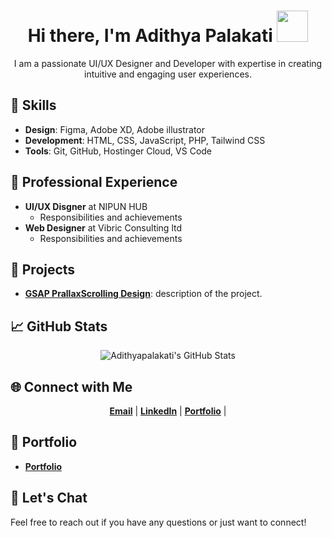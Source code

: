 <h1 align="center">Hi there, I'm Adithya Palakati <img src="https://adithya-podcast-10.000webhostapp.com/Animation%20-%201720078650184.gif" width="50" /> </h1>

<p align="center">
  I am a passionate UI/UX Designer and Developer with expertise in creating intuitive and engaging user experiences.
</p>

<h2>🚀 Skills</h2>
<ul>
  <li><strong>Design</strong>: Figma, Adobe XD, Adobe illustrator</li>
  <li><strong>Development</strong>: HTML, CSS, JavaScript, PHP, Tailwind CSS</li>
  <li><strong>Tools</strong>: Git, GitHub, Hostinger Cloud, VS Code</li>
</ul>

<h2>💼 Professional Experience</h2>
<ul>
  <li><strong>UI/UX Disgner</strong> at NIPUN HUB
    <ul>
      <li>Responsibilities and achievements</li>
    </ul>
  </li>
  <li><strong>Web Designer</strong> at Vibric Consulting ltd
    <ul>
      <li>Responsibilities and achievements</li>
    </ul>
  </li>
</ul>

<h2>🌟 Projects</h2>
<ul>
  <li><a href="https://github.com/Adithyapalakati/GSAP.git"><strong>GSAP PrallaxScrolling Design</strong></a>: description of the project.</li>
</ul>



<h2>📈 GitHub Stats</h2>
<p align="center">
  <img src="https://github-readme-stats.vercel.app/api?username=Adithyapalakati&show_icons=true&theme=radical" alt="Adithyapalakati's GitHub Stats" />
</p>


<h2>🌐 Connect with Me</h2>
<p align="center">
  <a href="mailto:adithyapalakati.6@gmail.com"><strong>Email</strong></a> |
  <a href="https://www.linkedin.com/in/palakati-adithya"><strong>LinkedIn</strong></a> |
  <a href="https://portfolio-app-adithyapalakati.web.app"><strong>Portfolio</strong></a> |
</p>


<h2>📂 Portfolio</h2>
<ul>
  <li><a href="https://portfolio-app-adithyapalakati.web.app"><strong> Portfolio</strong></a></li>
</ul>

<h2>💬 Let's Chat</h2>
<p>Feel free to reach out if you have any questions or just want to connect!</p>
